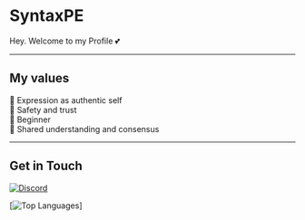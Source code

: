 # SyntaxPE
Hey. Welcome to my Profile 💕

---

## My values
🌟 Expression as authentic self<br>
💖 Safety and trust<br>
🍏 Beginner<br>
🙌 Shared understanding and consensus

---

## Get in Touch

[![Discord](https://discord.c99.nl/widget/theme-1/730067951868182529.png)](#)

[![Top Languages](https://github-readme-stats.vercel.app/api/top-langs/?username=r3pt1s&layout=compact)]
